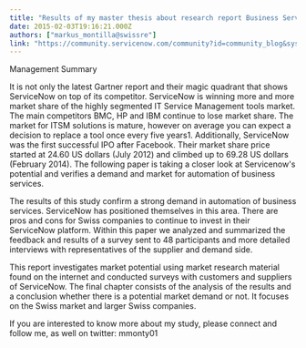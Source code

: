 ```yaml
---
title: "Results of my master thesis about research report Business Service Management and Service Automation in the Swiss Market"
date: 2015-02-03T19:16:21.000Z
authors: ["markus_montilla@swissre"]
link: "https://community.servicenow.com/community?id=community_blog&sys_id=e7dd6ae9dbd0dbc01dcaf3231f9619e3"
---
```

<p>Management Summary</p><p></p><p>It is not only the latest Gartner report and their magic quadrant that shows ServiceNow on top of its competitor. ServiceNow is winning more and more market share of the highly segmented IT Service Management tools market. The main competitors BMC, HP and IBM continue to lose market share. The market for ITSM solutions is mature, however on average you can expect a decision to replace a tool once every five years1. Additionally, ServiceNow was the first successful IPO after Facebook. Their market share price started at 24.60 US dollars (July 2012) and climbed up to 69.28 US dollars (February 2014). The following paper is taking a closer look at Servicenow's potential and verifies a demand and market for automation of business services.</p><p></p><p>The results of this study confirm a strong demand in automation of business services. ServiceNow has positioned themselves in this area. There are pros and cons for Swiss companies to continue to invest in their ServiceNow platform. Within this paper we analyzed and summarized the feedback and results of a survey sent to 48 participants and more detailed interviews with representatives of the supplier and demand side.</p><p></p><p>This report investigates market potential using market research material found on the internet and conducted surveys with customers and suppliers of ServiceNow. The final chapter consists of the analysis of the results and a conclusion whether there is a potential market demand or not. It focuses on the Swiss market and larger Swiss companies.</p><p></p><p>If you are interested to know more about my study, please connect and follow me, as well on twitter: mmonty01</p>